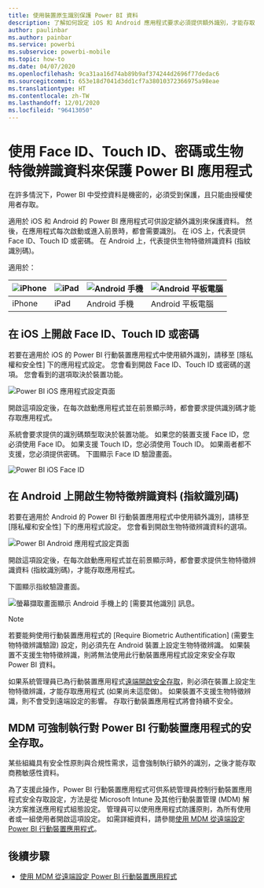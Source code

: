 ```yaml
---
title: 使用裝置原生識別保護 Power BI 資料
description: 了解如何設定 iOS 和 Android 應用程式要求必須提供額外識別，才能存取 Power BI 資料
author: paulinbar
ms.author: painbar
ms.service: powerbi
ms.subservice: powerbi-mobile
ms.topic: how-to
ms.date: 04/07/2020
ms.openlocfilehash: 9ca31aa16d74ab89b9af374244d2696f77dedac6
ms.sourcegitcommit: 653e18d7041d3dd1cf7a38010372366975a98eae
ms.translationtype: HT
ms.contentlocale: zh-TW
ms.lasthandoff: 12/01/2020
ms.locfileid: "96413050"
---
```

# <a name="protect-power-bi-app-with-face-id-touch-id-passcode-or-biometric-data"></a>使用 Face ID、Touch ID、密碼或生物特徵辨識資料來保護 Power BI 應用程式 

在許多情況下，Power BI 中受控資料是機密的，必須受到保護，且只能由授權使用者存取。 

適用於 iOS 和 Android 的 Power BI 應用程式可供設定額外識別來保護資料。 然後，在應用程式每次啟動或進入前景時，都會需要識別。 在 iOS 上，代表提供 Face ID、Touch ID 或密碼。 在 Android 上，代表提供生物特徵辨識資料 (指紋識別碼)。

適用於：

| ![iPhone](./media/mobile-native-secure-access/ios-logo-40-px.png) | ![iPad](./media/mobile-native-secure-access/ios-logo-40-px.png) | ![Android 手機](././media/mobile-native-secure-access/android-logo-40-px.png) | ![Android 平板電腦](././media/mobile-native-secure-access/android-logo-40-px.png) |
|:--- |:--- |:--- |:--- |
|iPhone |iPad |Android 手機 |Android 平板電腦 |

## <a name="turn-on-face-id-touch-id-or-passcode-on-ios"></a>在 iOS 上開啟 Face ID、Touch ID 或密碼

若要在適用於 iOS 的 Power BI 行動裝置應用程式中使用額外識別，請移至 [隱私權和安全性]  下的應用程式設定。 您會看到開啟 Face ID、Touch ID 或密碼的選項。 您會看到的選項取決於裝置功能。

![Power BI iOS 應用程式設定頁面](./media/mobile-native-secure-access/mobile-ios-native-secured-setting.png)

開啟這項設定後，在每次啟動應用程式並在前景顯示時，都會要求提供識別碼才能存取應用程式。

系統會要求提供的識別碼類型取決於裝置功能。 如果您的裝置支援 Face ID，您必須使用 Face ID。 如果支援 Touch ID，您必須使用 Touch ID。 如果兩者都不支援，您必須提供密碼。 下圖顯示 Face ID 驗證畫面。

![Power BI iOS Face ID](./media/mobile-native-secure-access/mobile-ios-native-secured-faceid.png)

## <a name="turn-on-biometric-data-fingerprint-id-on-android"></a>在 Android 上開啟生物特徵辨識資料 (指紋識別碼)

若要在適用於 Android 的 Power BI 行動裝置應用程式中使用額外識別，請移至 [隱私權和安全性]  下的應用程式設定。 您會看到開啟生物特徵辨識資料的選項。

![Power BI Android 應用程式設定頁面](./media/mobile-native-secure-access/mobile-android-native-secured-setting.png)

開啟這項設定後，在每次啟動應用程式並在前景顯示時，都會要求提供生物特徵辨識資料 (指紋識別碼)，才能存取應用程式。

下圖顯示指紋驗證畫面。

![螢幕擷取畫面顯示 Android 手機上的 [需要其他識別] 訊息。](./media/mobile-native-secure-access/mobile-android-native-secured-fingerprint-id.png)

>[!NOTE]
>若要能夠使用行動裝置應用程式的 [Require Biometric Authentification] \(需要生物特徵辨識驗證\) 設定，則必須先在 Android 裝置上設定生物特徵辨識。 如果裝置不支援生物特徵辨識，則將無法使用此行動裝置應用程式設定來安全存取 Power BI 資料。
>
>如果系統管理員已為行動裝置應用程式[遠端開啟安全存取](#mdm-enforcement-of-secure-access-to-your-power-bi-mobile-app)，則必須在裝置上設定生物特徵辨識，才能存取應用程式 (如果尚未這麼做)。 如果裝置不支援生物特徵辨識，則不會受到遠端設定的影響。 存取行動裝置應用程式將會持續不安全。

## <a name="mdm-enforcement-of-secure-access-to-your-power-bi-mobile-app"></a>MDM 可強制執行對 Power BI 行動裝置應用程式的安全存取。

某些組織具有安全性原則與合規性需求，這會強制執行額外的識別，之後才能存取商務敏感性資料。

為了支援此操作，Power BI 行動裝置應用程式可供系統管理員控制行動裝置應用程式安全存取設定，方法是從 Microsoft Intune 及其他行動裝置管理 (MDM) 解決方案推送應用程式組態設定。 管理員可以使用應用程式防護原則，為所有使用者或一組使用者開啟這項設定。 如需詳細資料，請參閱[使用 MDM 從遠端設定 Power BI 行動裝置應用程式](mobile-app-configuration.md#data-protection-settings-ios-and-android)。

## <a name="next-steps"></a>後續步驟
* [使用 MDM 從遠端設定 Power BI 行動裝置應用程式](mobile-app-configuration.md)
